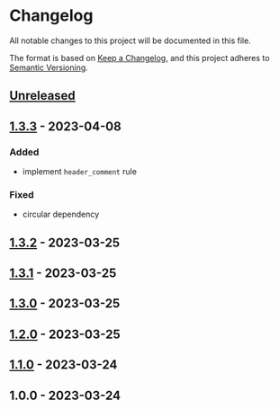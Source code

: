 # Changelog

All notable changes to this project will be documented in this file.

The format is based on [Keep a Changelog](https://keepachangelog.com/en/1.0.0/),
and this project adheres to [Semantic Versioning](https://semver.org/spec/v2.0.0.html).

## [Unreleased]


## [1.3.3] - 2023-04-08
### Added
- implement `header_comment` rule

### Fixed
- circular dependency


## [1.3.2] - 2023-03-25

## [1.3.1] - 2023-03-25

## [1.3.0] - 2023-03-25

## [1.2.0] - 2023-03-25

## [1.1.0] - 2023-03-24

## 1.0.0 - 2023-03-24

[Unreleased]: https://github.com/PreemStudio/:package_slug/compare/1.3.3...HEAD
[1.3.3]: https://github.com/PreemStudio/:package_slug/compare/1.3.2...1.3.3
[1.3.2]: https://github.com/PreemStudio/:package_slug/compare/1.3.1...1.3.2
[1.3.1]: https://github.com/PreemStudio/:package_slug/compare/1.3.0...1.3.1
[1.3.0]: https://github.com/PreemStudio/:package_slug/compare/1.2.0...1.3.0
[1.2.0]: https://github.com/PreemStudio/:package_slug/compare/1.1.0...1.2.0
[1.1.0]: https://github.com/PreemStudio/:package_slug/compare/1.0.0...1.1.0
